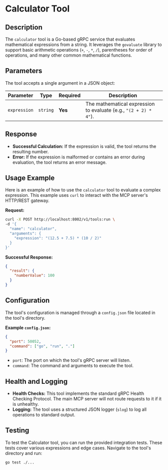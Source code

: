 # Calculator Tool

## Description

The `calculator` tool is a Go-based gRPC service that evaluates mathematical expressions from a string. It leverages the `govaluate` library to support basic arithmetic operations (`+`, `-`, `*`, `/`), parentheses for order of operations, and many other common mathematical functions.

## Parameters

The tool accepts a single argument in a JSON object:

| Parameter    | Type     | Required | Description                                                    |
|--------------|----------|----------|----------------------------------------------------------------|
| `expression` | `string` | **Yes**  | The mathematical expression to evaluate (e.g., `"(2 + 2) * 4"`). |

## Response

*   **Successful Calculation:** If the expression is valid, the tool returns the resulting number.
*   **Error:** If the expression is malformed or contains an error during evaluation, the tool returns an error message.

## Usage Example

Here is an example of how to use the `calculator` tool to evaluate a complex expression. This example uses `curl` to interact with the MCP server's HTTP/REST gateway.

**Request:**

```bash
curl -X POST http://localhost:8002/v1/tools:run \
-d '{
  "name": "calculator",
  "arguments": {
    "expression": "(12.5 + 7.5) * (10 / 2)"
  }
}'
```

**Successful Response:**

```json
{
  "result": {
    "numberValue": 100
  }
}
```

## Configuration

The tool's configuration is managed through a `config.json` file located in the tool's directory.

**Example `config.json`:**
```json
{
  "port": 50052,
  "command": ["go", "run", "."]
}
```

*   `port`: The port on which the tool's gRPC server will listen.
*   `command`: The command and arguments to execute the tool.

## Health and Logging

*   **Health Checks:** This tool implements the standard gRPC Health Checking Protocol. The main MCP server will not route requests to it if it is unhealthy.
*   **Logging:** The tool uses a structured JSON logger (`slog`) to log all operations to standard output.

## Testing

To test the Calculator tool, you can run the provided integration tests. These tests cover various expressions and edge cases. Navigate to the tool's directory and run:
```bash
go test ./...
```